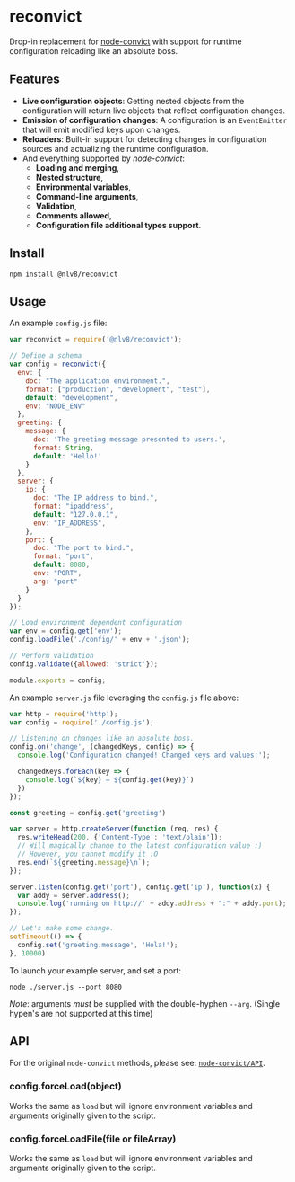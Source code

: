 # reconvict

Drop-in replacement for [node-convict](https://github.com/mozilla/node-convict) with support for runtime configuration reloading like an absolute boss.

## Features

* **Live configuration objects**: Getting nested objects from the configuration will return live objects that reflect configuration changes.
* **Emission of configuration changes**: A configuration is an `EventEmitter` that will emit modified keys upon changes.
* **Reloaders**: Built-in support for detecting changes in configuration sources and actualizing the runtime configuration.
* And everything supported by *node-convict*:
  * **Loading and merging**,
  * **Nested structure**,
  * **Environmental variables**,
  * **Command-line arguments**,
  * **Validation**,
  * **Comments allowed**,
  * **Configuration file additional types support**.

## Install

```shell
npm install @nlv8/reconvict
```

## Usage

An example `config.js` file:

```javascript
var reconvict = require('@nlv8/reconvict');

// Define a schema
var config = reconvict({
  env: {
    doc: "The application environment.",
    format: ["production", "development", "test"],
    default: "development",
    env: "NODE_ENV"
  },
  greeting: {
    message: {
      doc: 'The greeting message presented to users.',
      format: String,
      default: 'Hello!'
    }
  },
  server: {
    ip: {
      doc: "The IP address to bind.",
      format: "ipaddress",
      default: "127.0.0.1",
      env: "IP_ADDRESS",
    },
    port: {
      doc: "The port to bind.",
      format: "port",
      default: 8080,
      env: "PORT",
      arg: "port"
    }
  }
});

// Load environment dependent configuration
var env = config.get('env');
config.loadFile('./config/' + env + '.json');

// Perform validation
config.validate({allowed: 'strict'});

module.exports = config;
```

An example `server.js` file leveraging the `config.js` file above:

```javascript
var http = require('http');
var config = require('./config.js');

// Listening on changes like an absolute boss.
config.on('change', (changedKeys, config) => {
  console.log('Configuration changed! Changed keys and values:');

  changedKeys.forEach(key => {
    console.log(`${key} – ${config.get(key)}`)
  })
});

const greeting = config.get('greeting')

var server = http.createServer(function (req, res) {
  res.writeHead(200, {'Content-Type': 'text/plain'});
  // Will magically change to the latest configuration value :)
  // However, you cannot modify it :O
  res.end(`${greeting.message}\n`);
});

server.listen(config.get('port'), config.get('ip'), function(x) {
  var addy = server.address();
  console.log('running on http://' + addy.address + ":" + addy.port);
});

// Let's make some change.
setTimeout(() => {
  config.set('greeting.message', 'Hola!');
}, 10000)
```

To launch your example server, and set a port:

```shell
node ./server.js --port 8080
```

*Note*: arguments *must* be supplied with the double-hyphen `--arg`. (Single hypen's are not supported at this time)

## API

For the original `node-convict` methods, please see: [`node-convict/API`](https://github.com/mozilla/node-convict#api).

### config.forceLoad(object)

Works the same as `load` but will ignore environment variables and arguments originally given to the script.

### config.forceLoadFile(file or fileArray)

Works the same as `load` but will ignore environment variables and arguments originally given to the script.
